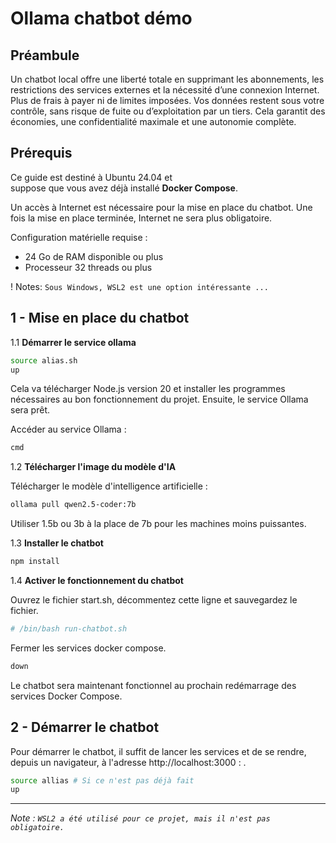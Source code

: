 # Ollama chatbot démo

## Préambule

Un chatbot local offre une liberté totale en supprimant les abonnements, les restrictions des services externes et la nécessité d’une connexion Internet. Plus de frais à payer ni de limites imposées. Vos données restent sous votre contrôle, sans risque de fuite ou d’exploitation par un tiers. Cela garantit des économies, une confidentialité maximale et une autonomie complète.

## Prérequis


Ce guide est destiné à Ubuntu 24.04 et  
suppose que vous avez déjà installé **Docker Compose**.

Un accès à Internet est nécessaire pour la mise en place du chatbot.
Une fois la mise en place terminée, Internet ne sera plus obligatoire.

Configuration matérielle requise :
- 24 Go de RAM disponible ou plus
- Processeur 32 threads ou plus

! Notes: `Sous Windows, WSL2 est une option intéressante ...`

##  1 - Mise en place du chatbot

1.1  **Démarrer le service ollama**  


```bash
source alias.sh
up
```

Cela va télécharger Node.js version 20 et installer les programmes nécessaires
au bon fonctionnement du projet.
Ensuite, le service Ollama sera prêt.

Accéder au service Ollama :

```bash
cmd
```  


1.2  **Télécharger l'image du modèle d'IA**  


Télécharger le modèle d'intelligence artificielle :  

```bash
ollama pull qwen2.5-coder:7b
```  

Utiliser 1.5b ou 3b à la place de 7b pour les machines moins puissantes. 

1.3  **Installer le chatbot** 

```bash
npm install
``` 

1.4  **Activer le fonctionnement du chatbot** 

Ouvrez le fichier start.sh, décommentez cette ligne et sauvegardez le fichier.

```bash
# /bin/bash run-chatbot.sh
``` 

Fermer les services docker compose.

```bash
down
``` 

Le chatbot sera maintenant fonctionnel au prochain redémarrage des services Docker Compose.


##  2 - Démarrer le chatbot

Pour démarrer le chatbot, il suffit de lancer les services et de se rendre, depuis un navigateur, à l'adresse http://localhost:3000 : .

```bash
source allias # Si ce n'est pas déjà fait
up
``` 

<hr>

*Note : `WSL2 a été utilisé pour ce projet, mais il n'est pas obligatoire.`*   